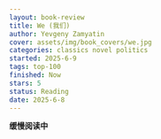 ```yaml
---
layout: book-review
title: We (我们)
author: Yevgeny Zamyatin
cover: assets/img/book_covers/we.jpg
categories: classics novel politics
started: 2025-6-9
tags: top-100
finished: Now
stars: 5
status: Reading
date: 2025-6-8
---
```


**缓慢阅读中**